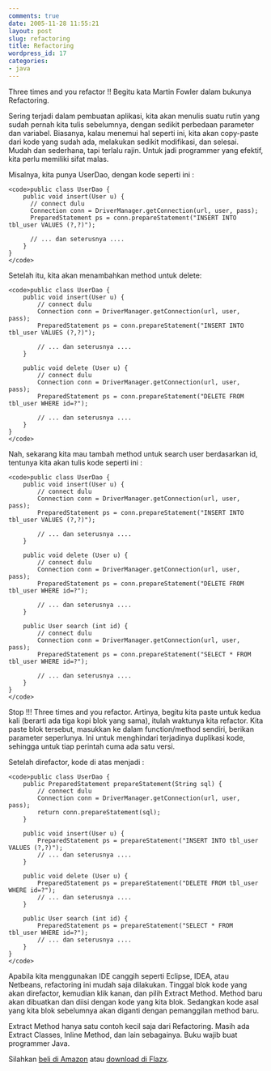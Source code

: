 ```yaml
---
comments: true
date: 2005-11-28 11:55:21
layout: post
slug: refactoring
title: Refactoring
wordpress_id: 17
categories:
- java
---
```


Three times and you refactor !! Begitu kata Martin Fowler dalam bukunya Refactoring. 

Sering terjadi dalam pembuatan aplikasi, kita akan menulis suatu rutin yang sudah pernah kita tulis sebelumnya, dengan sedikit perbedaan parameter dan variabel. 
Biasanya, kalau menemui hal seperti ini, kita akan copy-paste dari kode yang sudah ada, melakukan sedikit modifikasi, dan selesai. Mudah dan sederhana, tapi terlalu rajin. Untuk jadi programmer yang efektif, kita perlu memiliki sifat malas. 

Misalnya, kita punya UserDao, dengan kode seperti ini : 

    
    <code>public class UserDao {
        public void insert(User u) {
          // connect dulu
          Connection conn = DriverManager.getConnection(url, user, pass);
          PreparedStatement ps = conn.prepareStatement("INSERT INTO tbl_user VALUES (?,?)");
          
          // ... dan seterusnya .... 
        }
    }
    </code>



Setelah itu, kita akan menambahkan method untuk delete: 

    
    <code>public class UserDao {
        public void insert(User u) {
            // connect dulu
            Connection conn = DriverManager.getConnection(url, user, pass);
            PreparedStatement ps = conn.prepareStatement("INSERT INTO tbl_user VALUES (?,?)");
          
            // ... dan seterusnya .... 
        }
    
        public void delete (User u) {
            // connect dulu
            Connection conn = DriverManager.getConnection(url, user, pass);
            PreparedStatement ps = conn.prepareStatement("DELETE FROM  tbl_user WHERE id=?");
          
            // ... dan seterusnya .... 
        }
    }
    </code>


Nah, sekarang kita mau tambah method untuk search user berdasarkan id, tentunya kita akan tulis kode seperti ini : 


    
    <code>public class UserDao {
        public void insert(User u) {
            // connect dulu
            Connection conn = DriverManager.getConnection(url, user, pass);
            PreparedStatement ps = conn.prepareStatement("INSERT INTO tbl_user VALUES (?,?)");
          
            // ... dan seterusnya .... 
        }
    
        public void delete (User u) {
            // connect dulu
            Connection conn = DriverManager.getConnection(url, user, pass);
            PreparedStatement ps = conn.prepareStatement("DELETE FROM  tbl_user WHERE id=?");
          
            // ... dan seterusnya .... 
        }
    
        public User search (int id) {
            // connect dulu
            Connection conn = DriverManager.getConnection(url, user, pass);
            PreparedStatement ps = conn.prepareStatement("SELECT * FROM  tbl_user WHERE id=?");
          
            // ... dan seterusnya .... 
        }
    }
    </code>



Stop !!!
Three times and you refactor. Artinya, begitu kita paste untuk kedua kali (berarti ada tiga kopi blok yang sama), itulah waktunya kita refactor. 
Kita paste blok tersebut, masukkan ke dalam function/method sendiri, berikan parameter seperlunya. Ini untuk menghindari terjadinya duplikasi kode, sehingga untuk tiap perintah cuma ada satu versi. 

Setelah direfactor, kode di atas menjadi : 

    
    <code>public class UserDao {
        public PreparedStatement prepareStatement(String sql) {
            // connect dulu
            Connection conn = DriverManager.getConnection(url, user, pass);
            return conn.prepareStatement(sql);              
        }
    
        public void insert(User u) {
            PreparedStatement ps = prepareStatement("INSERT INTO tbl_user VALUES (?,?)");
            // ... dan seterusnya .... 
        }
    
        public void delete (User u) {
            PreparedStatement ps = prepareStatement("DELETE FROM tbl_user WHERE id=?");      
            // ... dan seterusnya .... 
        }
    
        public User search (int id) {
            PreparedStatement ps = prepareStatement("SELECT * FROM tbl_user WHERE id=?");
            // ... dan seterusnya .... 
        }
    }
    </code>



Apabila kita menggunakan IDE canggih seperti Eclipse, IDEA, atau Netbeans, refactoring ini mudah saja dilakukan. Tinggal blok kode yang akan direfactor, kemudian klik kanan, dan pilih Extract Method. Method baru akan dibuatkan dan diisi dengan kode yang kita blok. Sedangkan kode asal yang kita blok sebelumnya akan diganti dengan pemanggilan method baru. 

Extract Method hanya satu contoh kecil saja dari Refactoring. Masih ada Extract Classes, Inline Method, dan lain sebagainya. Buku wajib buat programmer Java.

Silahkan [beli di Amazon](http://www.amazon.com/gp/product/0201485672/002-3388109-5046409?v=glance&n=283155&n=507846&s=books&v=glance) atau [download di Flazx](http://www.flazx.com/ebook790.php).
